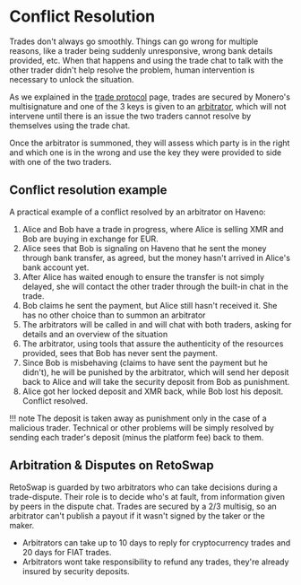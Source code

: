 # Conflict Resolution

Trades don't always go smoothly. Things can go wrong for multiple reasons, like a trader being suddenly unresponsive, wrong bank details provided, etc. When that happens and using the trade chat to talk with the other trader didn't help resolve the problem, human intervention is necessary to unlock the situation.

As we explained in the [trade protocol](trade-protocol.md) page, trades are secured by Monero's multisignature and one of the 3 keys is given to an [arbitrator](roles/arbitrators.md), which will not intervene until there is an issue the two traders cannot resolve by themselves using the trade chat.

Once the arbitrator is summoned, they will assess which party is in the right and which one is in the wrong and use the key they were provided to side with one of the two traders.

## Conflict resolution example

A practical example of a conflict resolved by an arbitrator on Haveno:

1. Alice and Bob have a trade in progress, where Alice is selling XMR and Bob are buying in exchange for EUR.
2. Alice sees that Bob is signaling on Haveno that he sent the money through bank transfer, as agreed, but the money hasn't arrived in Alice's bank account yet.
3. After Alice has waited enough to ensure the transfer is not simply delayed, she will contact the other trader through the built-in chat in the trade.
4. Bob claims he sent the payment, but Alice still hasn't received it. She has no other choice than to summon an arbitrator
5. The arbitrators will be called in and will chat with both traders, asking for details and an overview of the situation
6. The arbitrator, using tools that assure the authenticity of the resources provided, sees that Bob has never sent the payment.
7. Since Bob is misbehaving (claims to have sent the payment but he didn't), he will be punished by the arbitrator, which will send her deposit back to Alice and will take the security deposit from Bob as punishment.
8. Alice got her locked deposit and XMR back, while Bob lost his deposit. Conflict resolved.

!!! note
    The deposit is taken away as punishment only in the case of a malicious trader. Technical or other problems will be simply resolved by sending each trader's deposit (minus the platform fee) back to them.


## Arbitration & Disputes on RetoSwap

RetoSwap is guarded by two arbitrators who can take decisions during a trade-dispute. Their role is to decide who's at fault, from information given by peers in the dispute chat.
Trades are secured by a 2/3 multisig, so an arbitrator can't publish a payout if it wasn't signed by the taker or the maker.

- Arbitrators can take up to 10 days to reply for cryptocurrency trades and 20 days for FIAT trades.
- Arbitrators wont take responsibility to refund any trades, they're already insured by security deposits.
